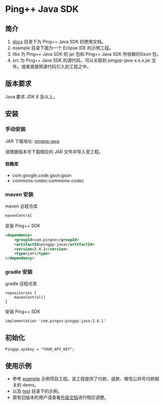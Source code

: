 # Ping++ Java SDK

## 简介

1. [docs](/docs) 目录下为 Ping++ Java SDK 的使用文档。
2. example 目录下面为一个 Eclipse IDE 的示例工程。
3. libs 为 Ping++ Java SDK 的 jar 包和 Ping++ Java SDK 所依赖的Gson 包。
4. src 为 Ping++ Java SDK 的源代码，可以关联到 pingpp-java-x.x.x.jar 文件。或者直接把源代码引入到工程之中。

## 版本要求

Java 要求 JDK 8 及以上。

## 安装

### 手动安装

JAR 下载地址: [pingpp-java](https://mvnrepository.com/artifact/com.pingxx/pingpp-java)

请根据版本号下载相应的 JAR 文件并导入至工程。

#### 依赖库

- com.google.code.gson:gson
- commons-codec:commons-codec

### maven 安装

maven 远程仓库

``` xml
mavenCentral
```

安装 Ping++ SDK

``` xml
<dependency>
    <groupId>com.pingxx</groupId>
    <artifactId>pingpp-java</artifactId>
    <version>2.4.1</version>
    <type>jar</type>
</dependency>
```

### gradle 安装

gradle 远程仓库

```
repositories {
    mavenCentral()
}
```

安装 Ping++ SDK

```
implementation 'com.pingxx:pingpp-java:2.4.1'
```

## 初始化

```
Pingpp.apiKey = "YOUR_API_KEY";
```

## 使用示例

- 参考 [example](/example) 示例项目工程。该工程提供了付款、退款、微信公共号付款相关的 demo。
- 以及 [test](/src/test/java/com/pingplusplus) 目录下的示例。
- 原有旧版本的用户请查看[升级文档](/docs/update/)进行相应调整。
